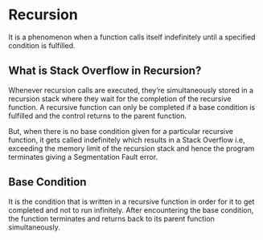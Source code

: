# Recursion

It is a phenomenon when a function calls itself indefinitely until a specified condition is fulfilled.  

## What is Stack Overflow in Recursion?
Whenever recursion calls are executed, they’re simultaneously stored in a recursion stack where they wait for the completion of the recursive function. A recursive function can only be completed if a base condition is fulfilled and the control returns to the parent function. 

But, when there is no base condition given for a particular recursive function, it gets called indefinitely which results in a Stack Overflow i.e, exceeding the memory limit of the recursion stack and hence the program terminates giving a Segmentation Fault error. 

## Base Condition

It is the condition that is written in a recursive function in order for it to get completed and not to run infinitely. After encountering the base condition, the function terminates and returns back to its parent function simultaneously.